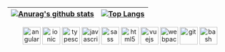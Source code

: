 | [![Anurag's github stats](https://github-readme-stats.vercel.app/api?username=vagnersabadi&count_private=true&show_icons=true&theme=dark)](https://github.com/anuraghazra/github-readme-stats)   | [![Top Langs](https://github-readme-stats.vercel.app/api/top-langs/?username=vagnersabadi&layout=compact)](https://github.com/anuraghazra/github-readme-stats)  |
|---|---|

<p align="center">
  <img src="https://seeklogo.com/images/A/angular-logo-CF8B6B5B10-seeklogo.com.png" alt="angular" width="40" height="40"/>
  <img src="https://devicons.github.io/devicon/devicon.git/icons/ionic/ionic-original.svg" alt="ionic" width="40" height="40"/>
  <img src="https://devicons.github.io/devicon/devicon.git/icons/typescript/typescript-original.svg" alt="typescript" width="40" height="40"/> 
  <img src="https://devicons.github.io/devicon/devicon.git/icons/javascript/javascript-original.svg" alt="javascript" width="40" height="40"/>  
  <img src="https://devicons.github.io/devicon/devicon.git/icons/sass/sass-original.svg" alt="sass" width="40" height="40"/> 
  <img src="https://devicons.github.io/devicon/devicon.git/icons/html5/html5-original-wordmark.svg" alt="html5" width="40" height="40"/> 
  <img src="https://devicons.github.io/devicon/devicon.git/icons/vuejs/vuejs-original.svg" alt="vuejs" width="40" height="40"/>
  <img src="https://devicons.github.io/devicon/devicon.git/icons/webpack/webpack-original.svg" alt="webpack" width="40" height="40"/>
  <img src="https://www.vectorlogo.zone/logos/git-scm/git-scm-icon.svg" alt="git" width="40" height="40"/> 
  <img src="https://www.vectorlogo.zone/logos/gnu_bash/gnu_bash-icon.svg" alt="bash" width="40" height="40"/>
  </p>

<!--
[![Anurag's github stats](https://github-readme-stats.vercel.app/api?username=vagnersabadi&count_private=true&show_icons=true&theme=dark)](https://github.com/anuraghazra/github-readme-stats)
[![Top Langs](https://github-readme-stats.vercel.app/api/top-langs/?username=vagnersabadi)](https://github.com/anuraghazra/github-readme-stats)
### Hello, my name is Vagner Sabadi 👋
#### 🔭  I’m currently working with ...
> Mobile Developer :heart: 
#### 🌱  I’m currently learning ...
> A little bit of everything, I like to learn new things so, whenever new technology comes out, I'm there running a `Hello Word` :running:
#### 👯  I’m looking to collaborate on ...
> I like to collaborate with projects right here on github some that I have already collaborated with are: [Ionic Framework](https://github.com/ionic-team/ionic-framework), [Fivethree](https://github.com/fivethree-team/ionic-4-components), [ionic3-components](https://github.com/yannbf/ionic3-components) and etc, and of course my own [component library](https://github.com/vagnersabadi/awesome-components-ionic)
#### 🤔  I’m looking for help with ...
[awesome-components-ionic](https://github.com/vagnersabadi/awesome-components-ionic)
#### 💬  Ask me about ...
|Mobile :iphone:  |Front-end :full_moon_with_face:  |Back-end :new_moon_with_face:  |UI/UX :art: |Storage :cloud: |
|-----------------|:-------------------------------:|------------------------------:|-----------:|---------------:|
|  Ionic   |  Angular    |  NodeJS    |  AdobeXD | Firebase |
|  Flutter |  VueJS      |  NestJS    |  Figma   | NoSQL    |
#### 📫  How to reach me: ...
vagnerbuzatta@gmail.com
-->
